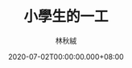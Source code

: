 ---
issue: 384
title: 小學生的一工
author: 林秋絨
date: 2020-07-02T00:00:00.000+08:00
topic: 生活
difficulty: 1
wikidata: Q131449183
wikidata_link: https://www.wikidata.org/wiki/Q131449183
---
